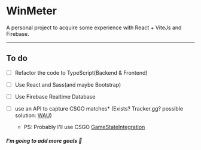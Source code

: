 # **WinMeter**

A personal project to acquire some experience with React + ViteJs and Firebase.

-----

## **To do**

- [ ] Refactor the code to TypeScript(Backend & Frontend)

- [ ] Use React and Sass(and maybe Bootstrap)

- [ ] Use Firebase Realtime Database

- [ ] use an API to capture CSGO matches* (Exists? Tracker.gg? possible solution: [WAU](https://steamcommunity.com/app/730/discussions/0/224446432330039286/)) 
    - PS: Probably I'll use CSGO [GameStateIntegration](https://developer.valvesoftware.com/wiki/Counter-Strike:_Global_Offensive_Game_State_Integration)

##### I'm going to add more goals :raised_eyebrow:
